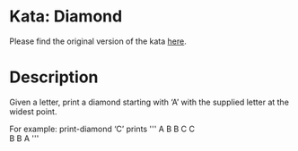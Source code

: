 # Kata: Diamond

Please find the original version of the kata [here](http://codingdojo.org/kata/Diamond/).

# Description
Given a letter, print a diamond starting with ‘A’ with the supplied letter at the widest point.

For example: print-diamond ‘C’ prints
'''
	  A
	 B B
	C   C	
	 B B
	  A
'''